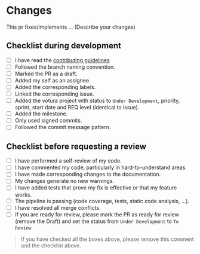 # Changes

This pr fixes/implements ... (Describe your changes)

## Checklist during development

- [ ] I have read the [contributing guidelines](https://github.com/SE-UUlm/votura-crypto/blob/main/.github/CONTRIBUTING.md)
- [ ] Followed the branch naming convention.
- [ ] Marked the PR as a draft.
- [ ] Added my self as an assignee.
- [ ] Added the corresponding labels.
- [ ] Linked the corresponding issue.
- [ ] Added the votura project with status to `Under Development`, priority, sprint, start date and REQ level (identical to issue).
- [ ] Added the milestone.
- [ ] Only used signed commits.
- [ ] Followed the commit message pattern.

## Checklist before requesting a review

- [ ] I have performed a self-review of my code.
- [ ] I have commented my code, particularly in hard-to-understand areas.
- [ ] I have made corresponding changes to the documentation.
- [ ] My changes generate no new warnings.
- [ ] I have added tests that prove my fix is effective or that my feature works.
- [ ] The pipeline is passing (code coverage, tests, static code analysis, ...).
- [ ] I have resolved all merge conflicts.
- [ ] If you are ready for review, please mark the PR as ready for review (remove the Draft) and set the status from `Under Development` to `To Review`.

> If you have checked all the boxes above, please remove this comment and the checklist above.
